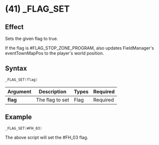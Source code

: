 # (41) _FLAG_SET

## Effect

Sets the given flag to true.

If the flag is #FLAG_STOP_ZONE_PROGRAM, also updates FieldManager's eventTownMapPos to the player's world position.

## Syntax

```c
_FLAG_SET(flag)
```

| Argument | Description | Types | Required |
| - | - | - | - |
| **flag** | The flag to set | Flag | Required |

## Example

```c
_FLAG_SET(#FH_03)
```

The above script will set the #FH_03 flag.
